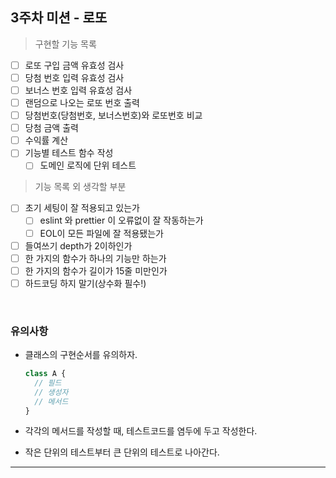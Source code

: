 ## 3주차 미션 - 로또

> 구현할 기능 목록

- [ ] 로또 구입 금액 유효성 검사
- [ ] 당첨 번호 입력 유효성 검사
- [ ] 보너스 번호 입력 유효성 검사
- [ ] 랜덤으로 나오는 로또 번호 출력
- [ ] 당첨번호(당첨번호, 보너스번호)와 로또번호 비교
- [ ] 당첨 금액 출력
- [ ] 수익률 계산
- [ ] 기능별 테스트 함수 작성
  - [ ] 도메인 로직에 단위 테스트

> 기능 목록 외 생각할 부분

- [ ] 초기 세팅이 잘 적용되고 있는가
  - [ ] eslint 와 prettier 이 오류없이 잘 작동하는가
  - [ ] EOL이 모든 파일에 잘 적용됐는가
- [ ] 들여쓰기 depth가 2이하인가
- [ ] 한 가지의 함수가 하나의 기능만 하는가
- [ ] 한 가지의 함수가 길이가 15줄 미만인가
- [ ] 하드코딩 하지 말기(상수화 필수!)

<br>

### 유의사항

- 클래스의 구현순서를 유의하자.

  ```javascript
  class A {
    // 필드
    // 생성자
    // 메서드
  }
  ```

- 각각의 메서드를 작성할 때, 테스트코드를 염두에 두고 작성한다.

- 작은 단위의 테스트부터 큰 단위의 테스트로 나아간다.

---
